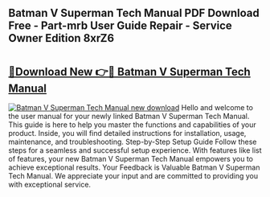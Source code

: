 ## Batman V Superman Tech Manual PDF Download Free - Part-mrb User Guide Repair - Service Owner Edition 8xrZ6

# <h2><a href="http://bc25246.oget.top/?id=Batman+V+Superman+Tech+Manual">🔗Download New 👉🔴 Batman V Superman Tech Manual</a></h2>

[![Batman V Superman Tech Manual new download](https://i.imgur.com/5g1atiW.png)](http://bc25246.oget.top/?id=Batman+V+Superman+Tech+Manual)
Hello and welcome to the user manual for your newly linked Batman V Superman Tech Manual. This guide is here to help you master the functions and capabilities of your product. Inside, you will find detailed instructions for installation, usage, maintenance, and troubleshooting. Step-by-Step Setup Guide Follow these steps for a seamless and successful setup experience. With features like list of features, your new Batman V Superman Tech Manual empowers you to achieve exceptional results. Your Feedback is Valuable Batman V Superman Tech Manual. We appreciate your input and are committed to providing you with exceptional service.
